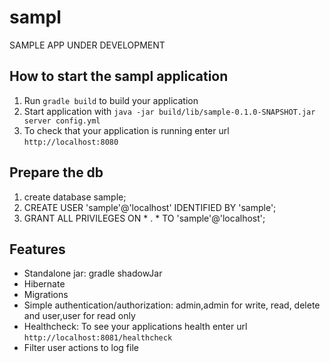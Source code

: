 # sampl

SAMPLE APP UNDER DEVELOPMENT

How to start the sampl application
---

1. Run `gradle build` to build your application
1. Start application with `java -jar build/lib/sample-0.1.0-SNAPSHOT.jar server config.yml`
1. To check that your application is running enter url `http://localhost:8080`

Prepare the db
---

1. create database sample;
2. CREATE USER 'sample'@'localhost' IDENTIFIED BY 'sample';
3. GRANT ALL PRIVILEGES ON * . * TO 'sample'@'localhost';


Features
---

* Standalone jar: gradle shadowJar
* Hibernate 
* Migrations
* Simple authentication/authorization: admin,admin for write, read, delete and user,user for read only
* Healthcheck: To see your applications health enter url `http://localhost:8081/healthcheck`
* Filter user actions to log file